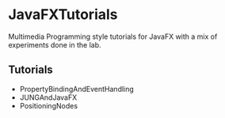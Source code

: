 JavaFXTutorials
===============

Multimedia Programming style tutorials for JavaFX with a mix of experiments done in the lab.

## Tutorials 

- PropertyBindingAndEventHandling
- JUNGAndJavaFX
- PositioningNodes